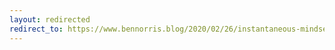 ```yaml
---
layout: redirected
redirect_to: https://www.bennorris.blog/2020/02/26/instantaneous-mindset-change.html
---
```

